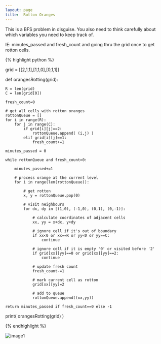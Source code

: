 ```yaml
---
layout: page
title:  Rotton Oranges
---
```


This is a BFS problem in disguise. You also need to think carefully about which variables you need to keep track of.

IE: minutes_passed and fresh_count and going thru the grid once to get rotton cells.

{% highlight python %}

grid = [[2,1,1],[1,1,0],[0,1,1]]



def orangesRotting(grid):

    R = len(grid)
    C = len(grid[0])

    fresh_count=0

    # get all cells with rotton oranges
    rottonQueue = []
    for i in range(R):
        for j in range(C):
            if grid[i][j]==2:
                rottonQueue.append( (i,j) )
            elif grid[i][j]==1:
                fresh_count+=1

    minutes_passed = 0

    while rottonQueue and fresh_count>0:

        minutes_passed+=1

        # process orange at the current level
        for i in range(len(rottonQueue)):

            # get rotton
            x, y = rottonQueue.pop(0)

            # visit neighbours
            for dx, dy in [(1,0), (-1,0), (0,1), (0,-1)]:

                # calculate coordinates of adjacent cells
                xx, yy = x+dx, y+dy

                # ignore cell if it's out of boundary
                if xx<0 or xx==R or yy<0 or yy==C:
                    continue

                # ignore cell if it is empty '0' or visited before '2'
                if grid[xx][yy]==0 or grid[xx][yy]==2:
                    continue
                
                # update fresh count
                fresh_count-=1

                # mark current cell as rotton
                grid[xx][yy]=2

                # add to queue
                rottonQueue.append((xx,yy))

    return minutes_passed if fresh_count==0 else -1

print( orangesRotting(grid) )

{% endhighlight %}


![image1]()